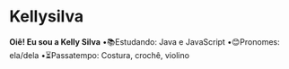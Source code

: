# Kellysilva
**Oiê! Eu sou a Kelly Silva**
•📚Estudando: Java e JavaScript
•😊Pronomes: ela/dela
•⏳Passatempo: Costura, crochê, violino
